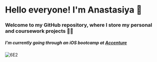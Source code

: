 Hello everyone! I'm Anastasiya &#128406;
=====================

### Welcome to my GitHub repository, where I store my personal and coursework projects &#128105;&#8205;&#128187; 

##### I'm currently going through an iOS bootcamp at [Accenture](https://www.accenture.com/lv-en)



  ![6E2](https://github.com/StasyaOmak/StasyaOmak/assets/127408467/db7375d9-ec87-4d72-8315-a0d91a184192)



<!--
**StasyaOmak/StasyaOmak** is a ✨ _special_ ✨ repository because its `README.md` (this file) appears on your GitHub profile.

Here are some ideas to get you started:

- 🔭 I’m currently working on ...
- 🌱 I’m currently learning ...
- 👯 I’m looking to collaborate on ...
- 🤔 I’m looking for help with ...
- 💬 Ask me about ...
- 📫 How to reach me: ...
- 😄 Pronouns: ...
- ⚡ Fun fact: ...
-->
